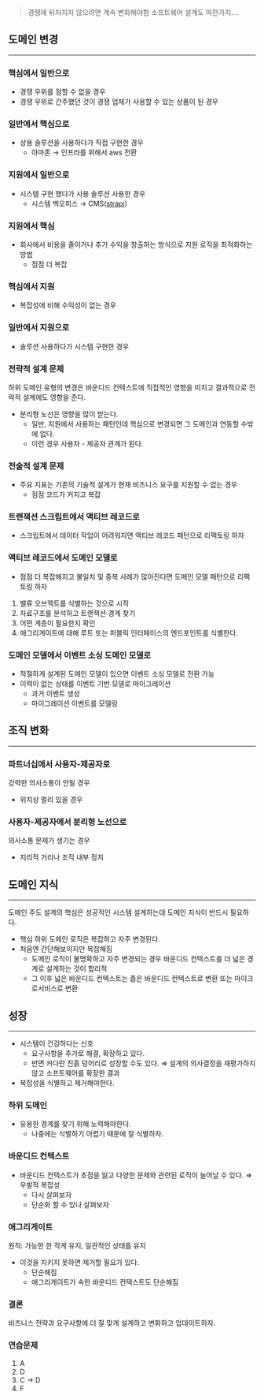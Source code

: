 > 경쟁에 뒤처지지 않으려면 계속 변화해야함
소프트웨어 설계도 마찬가지….
>

## 도메인 변경

---

### 핵심에서 일반으로

- 경쟁 우위를 점할 수 없을 경우
- 경쟁 우위로 간주했던 것이 경쟁 업체가 사용할 수 있는 상품이 된 경우

### 일반에서 핵심으로

- 상용 솔루션을 사용하다가 직접 구현한 경우
    - 아마존 → 인프라를 위해서 aws 전환

### 지원에서 일반으로

- 시스템 구현 했다가 사용 솔루션 사용한 경우
    - 시스템 백오피스 → CMS([strapi](https://strapi.io/))

### 지원에서 핵심

- 회사에서 비용을 줄이거나 추가 수익을 창출하는 방식으로 지원 로직을 최적화하는 방법
    - 점점 더 복잡

### 핵심에서 지원

- 복잡성에 비해 수익성이 없는 경우

### 일반에서 지원으로

- 솔루션 사용하다가 시스템 구현한 경우

### 전략적 설계 문제

하위 도메인 유형의 변경은 바운디드 컨텍스트에 직접적인 영향을 미치고 결과적으로 전략적 설계에도 영향을 준다.

- 분리형 노선은 영향을 많이 받는다.
    - 일반, 지원에서 사용하는 패턴인데 핵심으로 변경되면 그 도메인과 연동할 수밖에 없다.
    - 이런 경우 사용자 - 제공자 관계가 된다.

### 전술적 설계 문제

- 주요 지표는 기존의 기술적 설계가 현재 비즈니스 요구를 지원할 수 없는 경우
    - 점점 코드가 커지고 복잡

### 트랜잭션 스크립트에서 액티브 레코드로

- 스크립트에서 데이터 작업이 어려워지면 액티브 레코드 패턴으로 리팩토링 하자

### 액티브 레코드에서 도메인 모델로

- 점점 더 복잡해지고 불일치 및 중복 사례가 많아진다면 도메인 모델 패턴으로 리팩토링 하자
1. 밸류 오브젝트를 식별하는 것으로 시작
2. 자료구조를 분석하고 트랜잭션 경계 찾기
3. 어떤 계층이 필요한지 확인
4. 애그리게이트에 대해 루트 또는 퍼블릭 인터페이스의 엔드포인트를 식별한다.

### 도메인 모델에서 이벤트 소싱 도메인 모델로

- 적절하게 설계된 도메인 모델이 있으면 이벤트 소싱 모델로 전환 가능
- 이력이 없는 상태를 이벤트 기반 모델로 마이그레이션
    - 과거 이벤트 생성
    - 마이그레이션 이벤트를 모델링

## 조직 변화

---

### 파트너십에서 사용자-제공자로

강력한 의사소통이 안될 경우

- 위치상 멀리 있을 경우

### 사용자-제공자에서 분리형 노선으로

의사소통 문제가 생기는 경우

- 지리적 거리나 조직 내부 정치

## 도메인 지식

---

도메인 주도 설계의 핵심은 성공적인 시스템 설계하는데 도메인 지식이 반드시 필요하다.

- 핵심 하위 도메인 로직은 복잡하고 자주 변경된다.
- 처음엔 간단해보이지만 복잡해짐
    - 도메인 로직이 불명확하고 자주 변경되는 경우 바운디드 컨텍스트를 더 넓은 경계로 설계하는 것이 합리적
    - 그 이후 넓은 바운디드 컨텍스트는 좁은 바운디드 컨텍스트로 변환 또는 마이크로서비스로 변환

## 성장

---

- 시스템이 건강하다는 신호
    - 요구사항을 추가로 해결, 확장하고 있다.
    - 반면 커다란 진흙 덩어리로 성장할 수도 있다. ⇒ 설계의 의사결정을 재평가하지 않고 소프트웨어를 확장한 결과
- 복잡성을 식별하고 제거해야한다.

### 하위 도메인

- 유용한 경계를 찾기 위해 노력해야한다.
    - 나중에는 식별하기 어렵기 때문에 잘 식별하자.

### 바운디드 컨텍스트

- 바운디드 컨텍스트가 초점을 잃고 다양한 문제와 관련된 로직이 늘어날 수 있다. ⇒ 우발적 복잡성
    - 다시 살펴보자
    - 단순화 할 수 있나 살펴보자

### 애그리게이트

원칙: 가능한 한 작게 유지, 일관적인 상태를 유지

- 이것을 지키지 못하면 제거할 필요가 있다.
    - 단순해짐
    - 애그리게이트가 속한 바운디드 컨텍스트도 단순해짐


### 결론

비즈니스 전략과 요구사항에 더 잘 맞게 설계하고 변화하고 업데이트하자.

### 연습문제

1. A
2. D
3. C → D
4. F